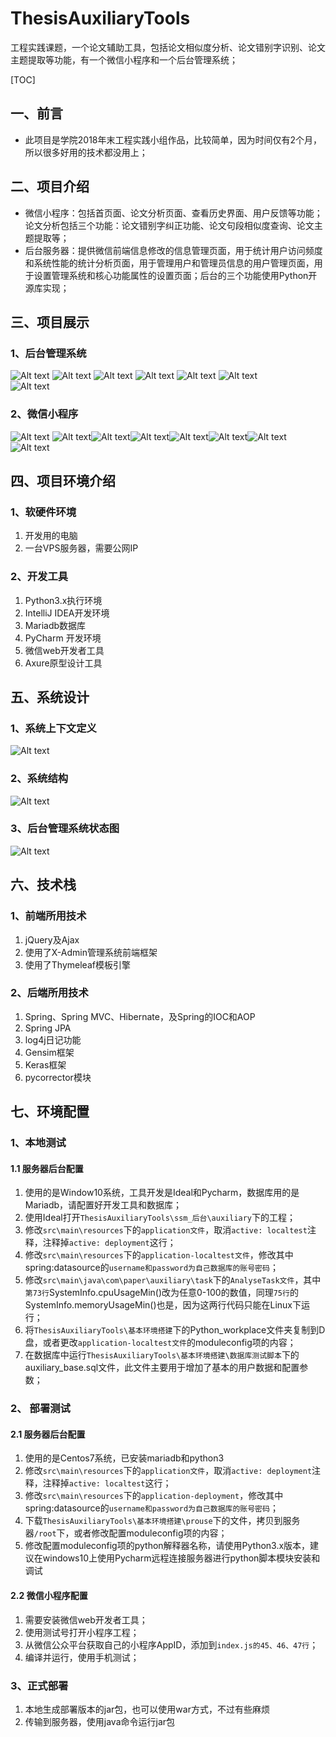 # ThesisAuxiliaryTools
工程实践课题，一个论文辅助工具，包括论文相似度分析、论文错别字识别、论文主题提取等功能，有一个微信小程序和一个后台管理系统；

[TOC]

## 一、前言
- 此项目是学院2018年末工程实践小组作品，比较简单，因为时间仅有2个月，所以很多好用的技术都没用上；

## 二、项目介绍
- 微信小程序：包括首页面、论文分析页面、查看历史界面、用户反馈等功能；论文分析包括三个功能：论文错别字纠正功能、论文句段相似度查询、论文主题提取等；
- 后台服务器：提供微信前端信息修改的信息管理页面，用于统计用户访问频度和系统性能的统计分析页面，用于管理用户和管理员信息的用户管理页面，用于设置管理系统和核心功能属性的设置页面；后台的三个功能使用Python开源库实现；

## 三、项目展示

### 1、后台管理系统
![Alt text](img/1.png)
![Alt text](img/2.png)
![Alt text](img/3.png)
![Alt text](img/4.png)
![Alt text](img/5.png)
![Alt text](img/6.png)      
![Alt text](img/7.png)

### 2、微信小程序
![Alt text](img/w1.png)
![Alt text](img/w2.jpg)![Alt text](img/w3.jpg)![Alt text](img/w4.jpg)![Alt text](img/w5.jpg)![Alt text](img/w6.jpg)![Alt text](img/w7.jpg)![Alt text](img/w8.jpg)

## 四、项目环境介绍
### 1、软硬件环境
1. 开发用的电脑
2. 一台VPS服务器，需要公网IP

### 2、开发工具
1. Python3.x执行环境
2. IntelliJ IDEA开发环境
3. Mariadb数据库
4. PyCharm 开发环境
5. 微信web开发者工具
6. Axure原型设计工具


## 五、系统设计
### 1、系统上下文定义
![Alt text](img/x1.png)

### 2、系统结构
![Alt text](img/x2.png)

### 3、后台管理系统状态图
![Alt text](img/x3.png)

## 六、技术栈
### 1、前端所用技术
1. jQuery及Ajax
2. 使用了X-Admin管理系统前端框架
3. 使用了Thymeleaf模板引擎

### 2、后端所用技术
1. Spring、Spring MVC、Hibernate，及Spring的IOC和AOP
2. Spring JPA
3. log4j日记功能
4. Gensim框架
5. Keras框架
6. pycorrector模块

## 七、环境配置
### 1、本地测试
#### 1.1 服务器后台配置
1. 使用的是Window10系统，工具开发是Ideal和Pycharm，数据库用的是Mariadb，请配置好开发工具和数据库；
2. 使用Ideal打开`ThesisAuxiliaryTools\ssm_后台\auxiliary`下的工程；
3. 修改`src\main\resources`下的`application文件`，取消`active: localtest`注释，注释掉`active: deployment`这行；
4. 修改`src\main\resources`下的`application-localtest文件`，修改其中spring:datasource的`username和password为自己数据库的账号密码`；
5. 修改`src\main\java\com\paper\auxiliary\task`下的`AnalyseTask文件`，其中`第73行`SystemInfo.cpuUsageMin()改为任意0-100的数值，同理`75行`的SystemInfo.memoryUsageMin()也是，因为这两行代码只能在Linux下运行；
6. 将`ThesisAuxiliaryTools\基本环境搭建`下的Python_workplace文件夹复制到D盘，或者更改`application-localtest文件`的moduleconfig项的内容；
7. 在数据库中运行`ThesisAuxiliaryTools\基本环境搭建\数据库测试脚本`下的auxiliary_base.sql文件，此文件主要用于增加了基本的用户数据和配置参数；

### 2、 部署测试
#### 2.1 服务器后台配置
1. 使用的是Centos7系统，已安装mariadb和python3
2. 修改`src\main\resources`下的`application文件`，取消`active: deployment`注释，注释掉`active: localtest`这行；
3. 修改`src\main\resources`下的`application-deployment`，修改其中spring:datasource的`username和password为自己数据库的账号密码`；
4. 下载`ThesisAuxiliaryTools\基本环境搭建\prouse`下的文件，拷贝到服务器`/root`下，或者修改配置moduleconfig项的内容；
5. 修改配置moduleconfig项的python解释器名称，请使用Python3.x版本，建议在windows10上使用Pycharm远程连接服务器进行python脚本模块安装和调试

#### 2.2 微信小程序配置
1. 需要安装微信web开发者工具；
2. 使用测试号打开小程序工程；
3. 从微信公众平台获取自己的小程序AppID，添加到`index.js的45、46、47行`；
4. 编译并运行，使用手机测试；

### 3、正式部署
1. 本地生成部署版本的jar包，也可以使用war方式，不过有些麻烦
2. 传输到服务器，使用java命令运行jar包
